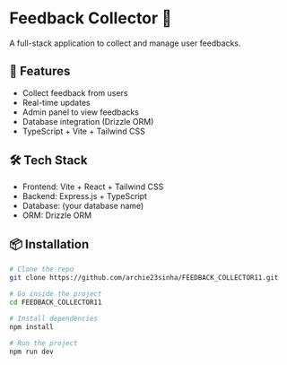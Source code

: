 # Feedback Collector 🎯

A full-stack application to collect and manage user feedbacks.

## 🚀 Features

- Collect feedback from users
- Real-time updates
- Admin panel to view feedbacks
- Database integration (Drizzle ORM)
- TypeScript + Vite + Tailwind CSS

## 🛠 Tech Stack

- Frontend: Vite + React + Tailwind CSS
- Backend: Express.js + TypeScript
- Database: (your database name)
- ORM: Drizzle ORM

## 📦 Installation

```bash
# Clone the repo
git clone https://github.com/archie23sinha/FEEDBACK_COLLECTOR11.git

# Go inside the project
cd FEEDBACK_COLLECTOR11

# Install dependencies
npm install

# Run the project
npm run dev
